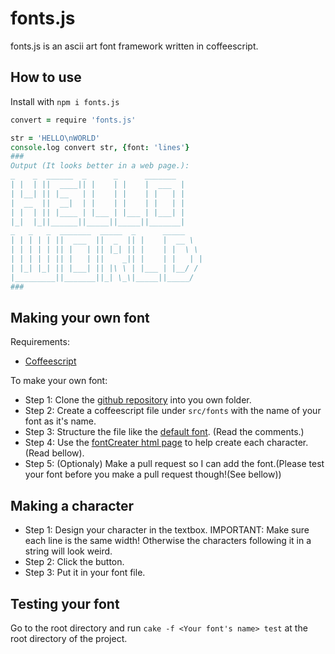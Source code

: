 fonts.js
=========
fonts.js is an ascii art font framework written in coffeescript.

How to use
----------
Install with `npm i fonts.js`
```coffeescript
convert = require 'fonts.js'

str = 'HELLO\nWORLD'
console.log convert str, {font: 'lines'}
###
Output (It looks better in a web page.):
_    _  ______  _      _      _______
| |  | ||  ____|| |    | |    |  ___  |
| |__| || |__   | |    | |    | |   | |
|  __  ||  __|  | |    | |    | |   | |
| |  | || |____ | |___ | |___ | |___| |
|_|  |_||______||_____||_____||_______|
_   _   _  _______  _____  _      _____
| | | | | ||  ___  ||  _  || |    |  __ \
| | | | | || |   | || |_| || |    | |  \ \
| | | | | || |   | ||    _|| |    | |   | |
| |_| |_| || |___| || |\ \ | |___ | |__/ /
|_________||_______||_| \_\|_____||_____/
###
```

Making your own font
--------------------
Requirements:
* [Coffeescript](http://coffeescript.org/)

To make your own font:
* Step 1: Clone the [github repository](https://github.com/1p6/fonts.js/) into you own folder.
* Step 2: Create a coffeescript file under `src/fonts` with the name of your font as it's name.
* Step 3: Structure the file like the [default font](https://github.com/1p6/fonts.js/blob/master/src/fonts/lines.coffee). (Read the comments.)
* Step 4: Use the [fontCreater html page](https://github.com/1p6/fonts.js/blob/master/fontCreater.html) to help create each character.(Read bellow).
* Step 5: (Optionaly) Make a pull request so I can add the font.(Please test your font before you make a pull request though!(See bellow))

Making a character
------------------
* Step 1: Design your character in the textbox. IMPORTANT: Make sure each line is the same width!
  Otherwise the characters following it in a string will look weird.
* Step 2: Click the button.
* Step 3: Put it in your font file.

Testing your font
-----------------
Go to the root directory and run `cake -f <Your font's name> test` at the root directory of the project.
